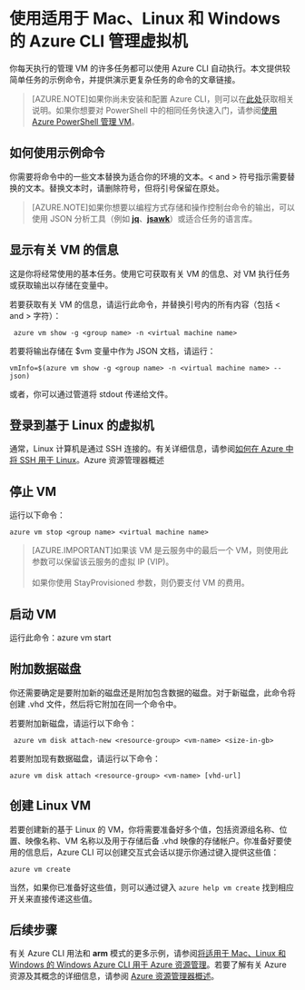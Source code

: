 <properties
   pageTitle="使用适用于 Mac、Linux 和 Windows 的 Azure CLI 管理 Azure VM | Windows Azure"
   description="介绍如何使用适用于 Mac、Linux 和 Windows 的 Azure CLI 创建、管理和删除 Azure VM。"
   services="virtual-machines"
   documentationCenter="virtual-machines"
   authors="dlepow"
   manager="timlt"
   editor=""/>

   <tags
	   ms.service="virtual-machines"
	   ms.date="06/09/2015"
	   wacn.date="09/18/2015"/>

# 使用适用于 Mac、Linux 和 Windows 的 Azure CLI 管理虚拟机

你每天执行的管理 VM 的许多任务都可以使用 Azure CLI 自动执行。本文提供较简单任务的示例命令，并提供演示更复杂任务的命令的文章链接。

>[AZURE.NOTE]如果你尚未安装和配置 Azure CLI，则可以在[此处](/documentation/articles/xplat-cli-install)获取相关说明。如果你想要对 PowerShell 中的相同任务快速入门，请参阅[使用 Azure PowerShell 管理 VM](/documentation/articles/virtual-machines-manage-vms-powershell)。

## 如何使用示例命令
你需要将命令中的一些文本替换为适合你的环境的文本。< and > 符号指示需要替换的文本。替换文本时，请删除符号，但将引号保留在原处。

> [AZURE.NOTE]如果你想要以编程方式存储和操作控制台命令的输出，可以使用 JSON 分析工具（例如 **[jq](https://github.com/stedolan/jq)**、**[jsawk](https://github.com/micha/jsawk)**）或适合任务的语言库。

## 显示有关 VM 的信息

这是你将经常使用的基本任务。使用它可获取有关 VM 的信息、对 VM 执行任务或获取输出以存储在变量中。

若要获取有关 VM 的信息，请运行此命令，并替换引号内的所有内容（包括 < and > 字符）：

     azure vm show -g <group name> -n <virtual machine name>

若要将输出存储在 $vm 变量中作为 JSON 文档，请运行：

    vmInfo=$(azure vm show -g <group name> -n <virtual machine name> --json)

或者，你可以通过管道将 stdout 传递给文件。

## 登录到基于 Linux 的虚拟机

通常，Linux 计算机是通过 SSH 连接的。有关详细信息，请参阅[如何在 Azure 中将 SSH 用于 Linux](/documentation/articles/virtual-machines-linux-use-ssh-key)。Azure 资源管理器概述
## 停止 VM

运行以下命令：

    azure vm stop <group name> <virtual machine name>

>[AZURE.IMPORTANT]如果该 VM 是云服务中的最后一个 VM，则使用此参数可以保留该云服务的虚拟 IP (VIP)。<br><br> 如果你使用 StayProvisioned 参数，则仍要支付 VM 的费用。

## 启动 VM

运行此命令：azure vm start <group name> <virtual machine name>

## 附加数据磁盘

你还需要确定是要附加新的磁盘还是附加包含数据的磁盘。对于新磁盘，此命令将创建 .vhd 文件，然后将它附加在同一个命令中。

若要附加新磁盘，请运行以下命令：

     azure vm disk attach-new <resource-group> <vm-name> <size-in-gb>

若要附加现有数据磁盘，请运行以下命令：

    azure vm disk attach <resource-group> <vm-name> [vhd-url]

## 创建 Linux VM

若要创建新的基于 Linux 的 VM，你将需要准备好多个值，包括资源组名称、位置、映像名称、VM 名称以及用于存储后备 .vhd 映像的存储帐户。你准备好要使用的信息后，Azure CLI 可以创建交互式会话以提示你通过键入提供这些值：

    azure vm create

当然，如果你已准备好这些值，则可以通过键入 `azure help vm create` 找到相应开关来直接传递这些值。

## 后续步骤

有关 Azure CLI 用法和 **arm** 模式的更多示例，请参阅[将适用于 Mac、Linux 和 Windows 的 Windows Azure CLI 用于 Azure 资源管理](/documentation/articles/xplat-cli-resource-manager)。若要了解有关 Azure 资源及其概念的详细信息，请参阅 [Azure 资源管理器概述](/documentation/articles/resource-group-overview)。

<!---HONumber=70-->